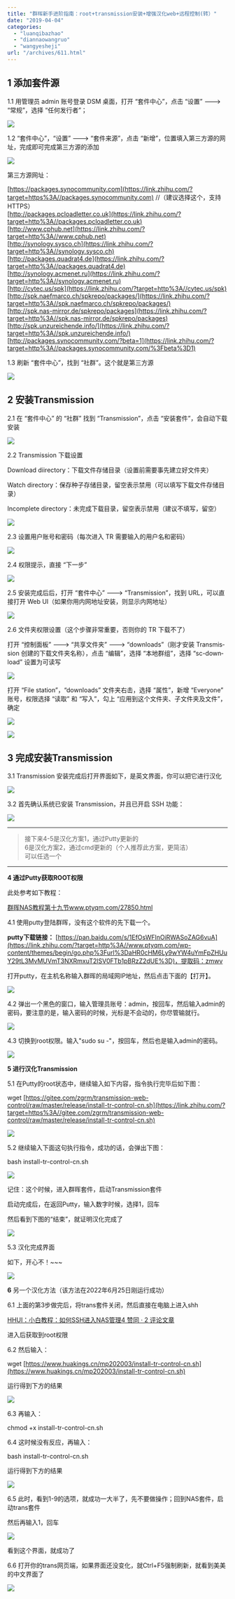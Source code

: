 ```yaml
---
title: "群晖新手进阶指南：root+transmission安装+增强汉化web+远程控制(转）"
date: "2019-04-04"
categories: 
  - "luanqibazhao"
  - "diannaowangruo"
  - "wangyesheji"
url: "/archives/611.html"
---
```


## 1 添加套件源

1.1 用管理员 ad­min 账号登录 DSM 桌面，打开 “套件中心”，点击 “设置” ---> “常规”，选择 “任何发行者”；

![](/images/2019/04/ec9d47220bd841f5de548b32984ba3be.jpeg)

1.2 “套件中心”，“设置” ---> “套件来源”，点击 “新增”，位置填入第三方源的网址，完成即可完成第三方源的添加

![](/images/2019/04/70bcf7226b338ce3af4674eb1797ae53.jpeg)

第三方源网址：

[https://packages.synocommunity.com](https://link.zhihu.com/?target=https%3A//packages.synocommunity.com) //（建议选择这个，支持HTTPS）  
[http://packages.pcloadletter.co.uk](https://link.zhihu.com/?target=http%3A//packages.pcloadletter.co.uk)  
[http://www.cphub.net](https://link.zhihu.com/?target=http%3A//www.cphub.net)  
[http://synology.sysco.ch](https://link.zhihu.com/?target=http%3A//synology.sysco.ch)  
[http://packages.quadrat4.de](https://link.zhihu.com/?target=http%3A//packages.quadrat4.de)  
[http://synology.acmenet.ru](https://link.zhihu.com/?target=http%3A//synology.acmenet.ru)  
[http://cytec.us/spk](https://link.zhihu.com/?target=http%3A//cytec.us/spk)  
[http://spk.naefmarco.ch/spkrepo/packages/](https://link.zhihu.com/?target=http%3A//spk.naefmarco.ch/spkrepo/packages/)  
[http://spk.nas-mirror.de/spkrepo/packages](https://link.zhihu.com/?target=http%3A//spk.nas-mirror.de/spkrepo/packages)  
[http://spk.unzureichende.info/](https://link.zhihu.com/?target=http%3A//spk.unzureichende.info/)  
[http://packages.synocommunity.com/?beta=1](https://link.zhihu.com/?target=http%3A//packages.synocommunity.com/%3Fbeta%3D1)

1.3 刷新 “套件中心”，找到 “社群”。这个就是第三方源

![](/images/2019/04/636aa7851ce672ddce17d7ded81627b0.jpeg)

## 2 安装Transmission

2.1 在 “套件中心” 的 “社群” 找到 “Trans­mis­sion”，点击 “安装套件”，会自动下载安装

![](/images/2019/04/9b0f25deed3ac4b1db7c7b2e072d8af7.jpeg)

2.2 Trans­mis­sion 下载设置

Down­load di­irec­tory：下载文件存储目录（设置前需要事先建立好文件夹）

Watch di­rec­tory：保存种子存储目录，留空表示禁用（可以填写下载文件存储目录）

In­com­plete di­rec­tory：未完成下载目录，留空表示禁用（建议不填写，留空）

![](/images/2019/04/4f9ec1f204d82b69db906478a93f7135.jpeg)

2.3 设置用户账号和密码（每次进入 TR 需要输入的用户名和密码）

![](/images/2019/04/77c381dfdd1d4fe359f661503c0452fd.jpeg)

2.4 权限提示，直接 “下一步”

![](/images/2019/04/f88107e341508a6bd9bb4c7ae918c8a9.jpeg)

2.5 安装完成后后，打开 “套件中心” ---> “Trans­mis­sion”，找到 URL，可以直接打开 Web UI（如果你用内网地址安装，则显示内网地址）

![](/images/2019/04/8f49964c8aa7dcb306cabc83ec514367.jpeg)

2.6 文件夹权限设置（这个步骤非常重要，否则你的 TR 下载不了）

打开 “控制面板” ---> “共享文件夹” ---> “down­loads”（刚才安装 Trans­mis­sion 创建的下载文件夹名称），点击 “编辑”，选择 “本地群组”，选择 “sc-down­load” 设置为可读写

![](/images/2019/04/1a78e3725efffc7c9dde592a47a0445b.jpeg)

打开 “File sta­tion”，“down­loads” 文件夹右击，选择 “属性”，新增 “Every­one” 账号，权限选择 “读取” 和 “写入”，勾上 “应用到这个文件夹、子文件夹及文件”，确定

![](/images/2019/04/4308c2198756ae13727cf7a029ae3179.jpeg)

![](/images/2019/04/e38106dd63b61a119bef35d8aeb63eca.jpeg)

## 3 完成安装Transmission

3.1 Trans­mis­sion 安装完成后打开界面如下，是英文界面，你可以把它进行汉化

![](/images/2019/04/5949a2ec221bebcf6296ba2cd776f355.jpeg)

3.2 首先确认系统已安装 Trans­mis­sion，并且已开启 SSH 功能：

![](/images/2019/04/0a4a0fe2e93cb833e78f79caa562a410.jpeg)

* * *

> 接下来4-5是汉化方案1，通过Putty更新的  
> 6是汉化方案2，通过cmd更新的（个人推荐此方案，更简洁）  
> 可以任选一个

* * *

**4 通过Putty获取ROOT权限**

此处参考如下教程：

[群晖NAS教程第十九节www.ptyqm.com/27850.html](https://link.zhihu.com/?target=http%3A//www.ptyqm.com/27850.html)

4.1 使用putty登陆群晖，没有这个软件的先下载一个。

**putty下载链接：** [https://pan.baidu.com/s/1EfOsWFlnOiRWASoZAG6vuA](https://link.zhihu.com/?target=http%3A//www.ptyqm.com/wp-content/themes/begin/go.php%3Furl%3DaHR0cHM6Ly9wYW4uYmFpZHUuY29tL3MvMUVmT3NXRmxuT2lSV0FTb1pBRzZ2dUE%3D)，提取码：zmwv

打开putty，在主机名称输入群晖的局域网IP地址，然后点击下面的【打开】。

![](/images/2019/04/33004de3b722d42c377306355037d915.jpeg)

4.2 弹出一个黑色的窗口，输入管理员账号：admin，按回车，然后输入admin的密码，要注意的是，输入密码的时候，光标是不会动的，你尽管输就行。

![](/images/2019/04/0d201601b75210512950a5d41109332a.jpeg)

4.3 切换到root权限。输入"sudo su -"，按回车，然后也是输入admin的密码。

![](/images/2019/04/0d9a2b96570268abad2bde32423b12d6.jpeg)

**5 进行汉化Transmission**

5.1 在Putty的root状态中，继续输入如下内容，指令执行完毕后如下图：

wget [https://gitee.com/zgrm/transmission-web-control/raw/master/release/install-tr-control-cn.sh](https://link.zhihu.com/?target=https%3A//gitee.com/zgrm/transmission-web-control/raw/master/release/install-tr-control-cn.sh)

![](/images/2019/04/6a11c658dea348b997f6ca4439037e30.jpeg)

5.2 继续输入下面这句执行指令，成功的话，会弹出下图：

bash install-tr-control-cn.sh

![](/images/2019/04/9e7dbb3a87be52b40f73078659d063e1.jpeg)

记住：这个时候，进入群晖套件，启动Transmission套件

启动完成后，在返回Putty，输入数字时候，选择1，回车

然后看到下图的“结束”，就证明汉化完成了

![](/images/2019/04/ca109ca0732e7d50c56cbbad500f15c0.jpeg)

5.3 汉化完成界面

如下，开心不！~~~

![](/images/2019/04/51c123b00e16cb65055169966c8be1df.jpeg)

**6** 另一个汉化方法（该方法在2022年6月25日刚运行成功）

6.1 上面的第3步做完后，将trans套件关闭，然后直接在电脑上进入shh

[HHUI：小白教程：如何SSH进入NAS管理4 赞同 · 2 评论文章](https://zhuanlan.zhihu.com/p/399394743)

进入后获取到root权限

6.2 然后输入：

wget [https://www.huakings.cn/mp202003/install-tr-control-cn.sh](https://www.huakings.cn/mp202003/install-tr-control-cn.sh)

运行得到下方的结果

![](/images/2019/04/084e4d7eda7511d7892992ef5d55ba43.jpeg)

6.3 再输入：

chmod +x install-tr-control-cn.sh

6.4 这时候没有反应，再输入：

bash install-tr-control-cn.sh

运行得到下方的结果

![](/images/2019/04/ec48865d0e10b90b9b62724b7d593bf5.jpeg)

6.5 此时，看到1-9的选项，就成功一大半了，先不要做操作；回到NAS套件，启动trans套件

然后再输入1，回车

![](/images/2019/04/db83a7b511edd354759c1ded9c6f3cfb.jpeg)

看到这个界面，就成功了

6.6 打开你的trans网页端，如果界面还没变化，就Ctrl+F5强制刷新，就看到美美的中文界面了

![](/images/2019/04/ec99434aa90179b10da524d009ec43a6.jpeg)
